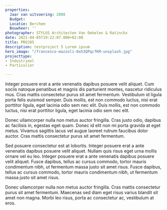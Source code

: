 ```yaml
---
properties:
  Jaar van uitvoering: 2008
  Budget: 
  Locatie: Berchem
  Bouwheer: ''
photographer: STYLUS Architecten Van Oekelen & Ratinckx
date: 2021-04-05T19:22:07.000+02:00
title: PROJ05
description: testproject 5 Lorem ipsum
hero_image: "/francesco-mazzoli-0xh3QPqcfKM-unsplash.jpg"
projecttype:
- Industrieel
- Particulier

---
```

Integer posuere erat a ante venenatis dapibus posuere velit aliquet. Cum sociis natoque penatibus et magnis dis parturient montes, nascetur ridiculus mus. Cras mattis consectetur purus sit amet fermentum. Vestibulum id ligula porta felis euismod semper. Duis mollis, est non commodo luctus, nisi erat porttitor ligula, eget lacinia odio sem nec elit. Duis mollis, est non commodo luctus, nisi erat porttitor ligula, eget lacinia odio sem nec elit.

Donec ullamcorper nulla non metus auctor fringilla. Cras justo odio, dapibus ac facilisis in, egestas eget quam. Donec id elit non mi porta gravida at eget metus. Vivamus sagittis lacus vel augue laoreet rutrum faucibus dolor auctor. Cras mattis consectetur purus sit amet fermentum.

Sed posuere consectetur est at lobortis. Integer posuere erat a ante venenatis dapibus posuere velit aliquet. Nullam quis risus eget urna mollis ornare vel eu leo. Integer posuere erat a ante venenatis dapibus posuere velit aliquet. Fusce dapibus, tellus ac cursus commodo, tortor mauris condimentum nibh, ut fermentum massa justo sit amet risus. Fusce dapibus, tellus ac cursus commodo, tortor mauris condimentum nibh, ut fermentum massa justo sit amet risus.

Donec ullamcorper nulla non metus auctor fringilla. Cras mattis consectetur purus sit amet fermentum. Maecenas sed diam eget risus varius blandit sit amet non magna. Morbi leo risus, porta ac consectetur ac, vestibulum at eros.